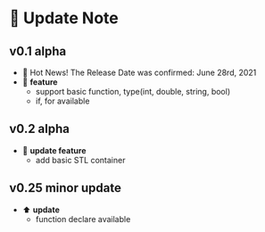# :rocket: Update Note

## v0.1 alpha

- :mega: Hot News! The Release Date was confirmed: June 28rd, 2021
- :pencil: **feature**
  - support basic function, type(int, double, string, bool)  
  - if, for available  

## v0.2 alpha

- :pencil: **update feature**
  - add basic STL container  

## v0.25 minor update

- :arrow_up: **update**
  - function declare available  
